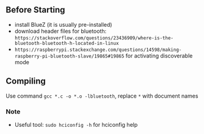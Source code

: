 ## Before Starting
- install BlueZ (it is usually pre-installed)
- download header files for bluetooth: `https://stackoverflow.com/questions/23436909/where-is-the-bluetooth-bluetooth-h-located-in-linux`
- `https://raspberrypi.stackexchange.com/questions/14598/making-raspberry-pi-bluetooth-slave/19865#19865` for activating discoverable mode

## Compiling
Use command `gcc *.c -o *.o -lbluetooth`, replace `*` with document names

### Note
- Useful tool: `sudo hciconfig -h` for hciconfig help
